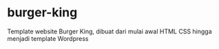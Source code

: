 # burger-king
Template website Burger King, dibuat dari mulai awal HTML CSS hingga menjadi template Wordpress
